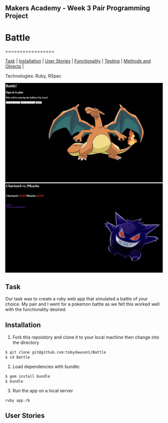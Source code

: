 ## Makers Academy - Week 3 Pair Programming Project

# Battle
=================

[Task](#Task) | [Installation](#Installation) | [User Stories](#User) | [Functionality](#Funtionality) | [Testing](#Testing) | [Methods and Objects](#Methods) |

Technologies: Ruby, RSpec

![Intro](screenshots/Intro.png)
![Battle](screenshots/Battle.png)

## Task

Our task was to create a ruby web app that simulated a battle of your choice. My pair and I went for a pokemon battle as we felt this worked well with the functionality desired.

## Installation

1. Fork this repoistory and clone  it to your local machine then change into the directory

```
$ git clone git@github.com:tobydawson1/Battle
$ cd Battle
```

2. Load dependencies with bundle:

```
$ gem install bundle
$ bundle
```

3. Run the app on a local server 

```
ruby app.rb
```

## <a name="User"> User Stories </a>
